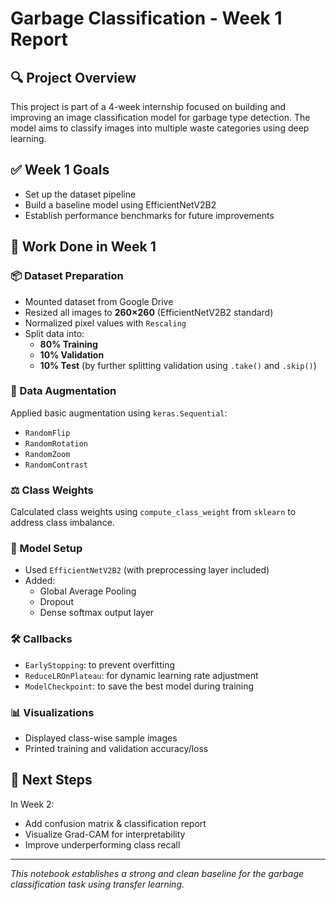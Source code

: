 # Garbage Classification - Week 1 Report

## 🔍 Project Overview
This project is part of a 4-week internship focused on building and improving an image classification model for garbage type detection. The model aims to classify images into multiple waste categories using deep learning.

## ✅ Week 1 Goals
- Set up the dataset pipeline
- Build a baseline model using EfficientNetV2B2
- Establish performance benchmarks for future improvements

## 📁 Work Done in Week 1

### 📦 Dataset Preparation
- Mounted dataset from Google Drive
- Resized all images to **260×260** (EfficientNetV2B2 standard)
- Normalized pixel values with `Rescaling`
- Split data into:
  - **80% Training**
  - **10% Validation**
  - **10% Test** (by further splitting validation using `.take()` and `.skip()`)

### 🎨 Data Augmentation
Applied basic augmentation using `keras.Sequential`:
- `RandomFlip`
- `RandomRotation`
- `RandomZoom`
- `RandomContrast`

### ⚖️ Class Weights
Calculated class weights using `compute_class_weight` from `sklearn` to address class imbalance.

### 🧠 Model Setup
- Used `EfficientNetV2B2` (with preprocessing layer included)
- Added:
  - Global Average Pooling
  - Dropout
  - Dense softmax output layer

### 🛠️ Callbacks
- `EarlyStopping`: to prevent overfitting
- `ReduceLROnPlateau`: for dynamic learning rate adjustment
- `ModelCheckpoint`: to save the best model during training

### 📊 Visualizations
- Displayed class-wise sample images
- Printed training and validation accuracy/loss

## 📌 Next Steps
In Week 2:
- Add confusion matrix & classification report
- Visualize Grad-CAM for interpretability
- Improve underperforming class recall

---

_This notebook establishes a strong and clean baseline for the garbage classification task using transfer learning._

